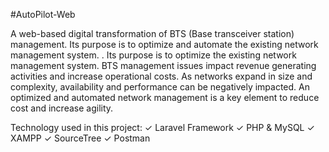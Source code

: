 #AutoPilot-Web

A web-based digital transformation of BTS (Base transceiver station) management. Its purpose is to optimize and automate the existing network management system. . Its purpose is to optimize the existing network management system. BTS management issues impact revenue generating activities and increase operational costs. As networks expand in size and complexity, availability and performance can be negatively impacted. An optimized and automated network management is a key element to reduce cost and increase agility.

Technology used in this project:
✓ Laravel Framework
✓ PHP & MySQL
✓ XAMPP
✓ SourceTree
✓ Postman
